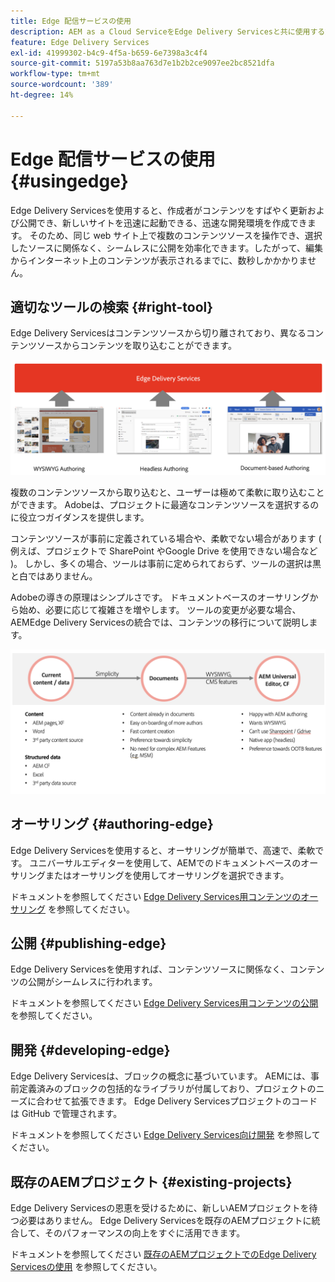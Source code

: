 ```yaml
---
title: Edge 配信サービスの使用
description: AEM as a Cloud ServiceをEdge Delivery Servicesと共に使用する方法を説明します。
feature: Edge Delivery Services
exl-id: 41999302-b4c9-4f5a-b659-6e7398a3c4f4
source-git-commit: 5197a53b8aa763d7e1b2b2ce9097ee2bc8521dfa
workflow-type: tm+mt
source-wordcount: '389'
ht-degree: 14%

---
```



# Edge 配信サービスの使用 {#usingedge}

Edge Delivery Servicesを使用すると、作成者がコンテンツをすばやく更新および公開でき、新しいサイトを迅速に起動できる、迅速な開発環境を作成できます。 そのため、同じ web サイト上で複数のコンテンツソースを操作でき、選択したソースに関係なく、シームレスに公開を効率化できます。したがって、編集からインターネット上のコンテンツが表示されるまでに、数秒しかかかりません。

## 適切なツールの検索 {#right-tool}

Edge Delivery Servicesはコンテンツソースから切り離されており、異なるコンテンツソースからコンテンツを取り込むことができます。

![エッジ配信のコンテンツソース](assets/content-sources.png)

複数のコンテンツソースから取り込むと、ユーザーは極めて柔軟に取り込むことができます。 Adobeは、プロジェクトに最適なコンテンツソースを選択するのに役立つガイダンスを提供します。

コンテンツソースが事前に定義されている場合や、柔軟でない場合があります ( 例えば、プロジェクトで SharePoint やGoogle Drive を使用できない場合など )。 しかし、多くの場合、ツールは事前に定められておらず、ツールの選択は黒と白ではありません。

Adobeの導きの原理はシンプルさです。 ドキュメントベースのオーサリングから始め、必要に応じて複雑さを増やします。 ツールの変更が必要な場合、AEMEdge Delivery Servicesの統合では、コンテンツの移行について説明します。

![コンテンツソースの柔軟性](assets/content-source-flexiblity.png)

## オーサリング {#authoring-edge}

Edge Delivery Servicesを使用すると、オーサリングが簡単で、高速で、柔軟です。 ユニバーサルエディターを使用して、AEMでのドキュメントベースのオーサリングまたはオーサリングを使用してオーサリングを選択できます。

ドキュメントを参照してください [Edge Delivery Services用コンテンツのオーサリング](authoring.md) を参照してください。

## 公開 {#publishing-edge}

Edge Delivery Servicesを使用すれば、コンテンツソースに関係なく、コンテンツの公開がシームレスに行われます。

ドキュメントを参照してください [Edge Delivery Services用コンテンツの公開](publishing.md) を参照してください。

## 開発 {#developing-edge}

Edge Delivery Servicesは、ブロックの概念に基づいています。 AEMには、事前定義済みのブロックの包括的なライブラリが付属しており、プロジェクトのニーズに合わせて拡張できます。 Edge Delivery Servicesプロジェクトのコードは GitHub で管理されます。

ドキュメントを参照してください [Edge Delivery Services向け開発](developing.md) を参照してください。

## 既存のAEMプロジェクト {#existing-projects}

Edge Delivery Servicesの恩恵を受けるために、新しいAEMプロジェクトを待つ必要はありません。 Edge Delivery Servicesを既存のAEMプロジェクトに統合して、そのパフォーマンスの向上をすぐに活用できます。

ドキュメントを参照してください [既存のAEMプロジェクトでのEdge Delivery Servicesの使用](existing-projects.md) を参照してください。
